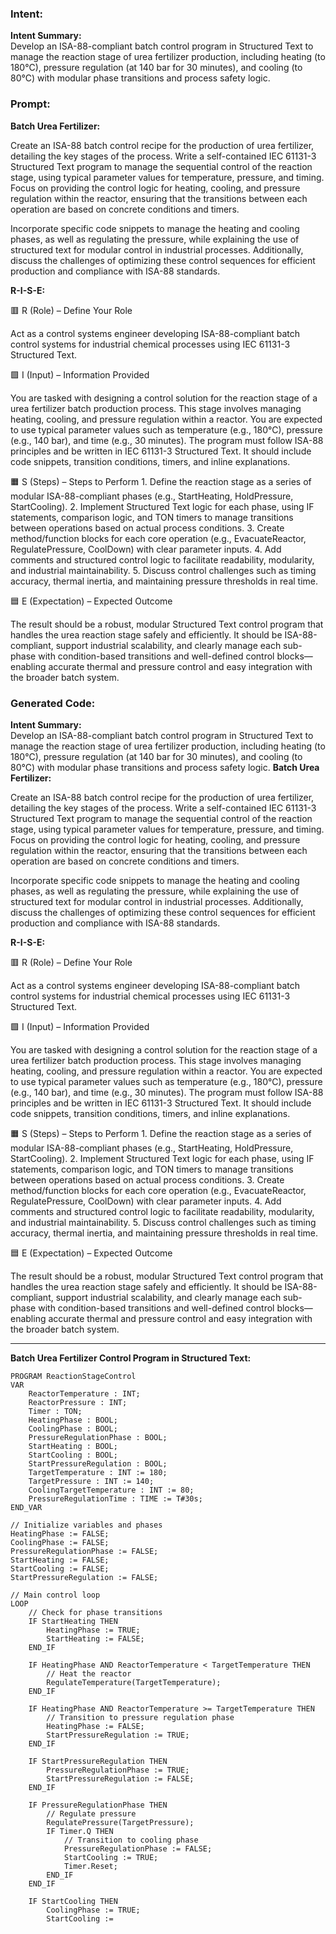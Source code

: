 ### Intent:
**Intent Summary:**  
Develop an ISA-88-compliant batch control program in Structured Text to manage the reaction stage of urea fertilizer production, including heating (to 180°C), pressure regulation (at 140 bar for 30 minutes), and cooling (to 80°C) with modular phase transitions and process safety logic.

### Prompt:
**Batch Urea Fertilizer:**

Create an ISA-88 batch control recipe for the production of urea fertilizer, detailing the key stages of the process. Write a self-contained IEC 61131-3 Structured Text program to manage the sequential control of the reaction stage, using typical parameter values for temperature, pressure, and timing. Focus on providing the control logic for heating, cooling, and pressure regulation within the reactor, ensuring that the transitions between each operation are based on concrete conditions and timers.

Incorporate specific code snippets to manage the heating and cooling phases, as well as regulating the pressure, while explaining the use of structured text for modular control in industrial processes. Additionally, discuss the challenges of optimizing these control sequences for efficient production and compliance with ISA-88 standards.

**R-I-S-E:**

🟥 R (Role) – Define Your Role

Act as a control systems engineer developing ISA-88-compliant batch control systems for industrial chemical processes using IEC 61131-3 Structured Text.

🟩 I (Input) – Information Provided

You are tasked with designing a control solution for the reaction stage of a urea fertilizer batch production process. This stage involves managing heating, cooling, and pressure regulation within a reactor. You are expected to use typical parameter values such as temperature (e.g., 180°C), pressure (e.g., 140 bar), and time (e.g., 30 minutes). The program must follow ISA-88 principles and be written in IEC 61131-3 Structured Text. It should include code snippets, transition conditions, timers, and inline explanations.

🟧 S (Steps) – Steps to Perform
	1.	Define the reaction stage as a series of modular ISA-88-compliant phases (e.g., StartHeating, HoldPressure, StartCooling).
	2.	Implement Structured Text logic for each phase, using IF statements, comparison logic, and TON timers to manage transitions between operations based on actual process conditions.
	3.	Create method/function blocks for each core operation (e.g., EvacuateReactor, RegulatePressure, CoolDown) with clear parameter inputs.
	4.	Add comments and structured control logic to facilitate readability, modularity, and industrial maintainability.
	5.	Discuss control challenges such as timing accuracy, thermal inertia, and maintaining pressure thresholds in real time.

🟦 E (Expectation) – Expected Outcome

The result should be a robust, modular Structured Text control program that handles the urea reaction stage safely and efficiently. It should be ISA-88-compliant, support industrial scalability, and clearly manage each sub-phase with condition-based transitions and well-defined control blocks—enabling accurate thermal and pressure control and easy integration with the broader batch system.

### Generated Code:
**Intent Summary:**  
Develop an ISA-88-compliant batch control program in Structured Text to manage the reaction stage of urea fertilizer production, including heating (to 180°C), pressure regulation (at 140 bar for 30 minutes), and cooling (to 80°C) with modular phase transitions and process safety logic.
**Batch Urea Fertilizer:**

Create an ISA-88 batch control recipe for the production of urea fertilizer, detailing the key stages of the process. Write a self-contained IEC 61131-3 Structured Text program to manage the sequential control of the reaction stage, using typical parameter values for temperature, pressure, and timing. Focus on providing the control logic for heating, cooling, and pressure regulation within the reactor, ensuring that the transitions between each operation are based on concrete conditions and timers.

Incorporate specific code snippets to manage the heating and cooling phases, as well as regulating the pressure, while explaining the use of structured text for modular control in industrial processes. Additionally, discuss the challenges of optimizing these control sequences for efficient production and compliance with ISA-88 standards.

**R-I-S-E:**

🟥 R (Role) – Define Your Role

Act as a control systems engineer developing ISA-88-compliant batch control systems for industrial chemical processes using IEC 61131-3 Structured Text.

🟩 I (Input) – Information Provided

You are tasked with designing a control solution for the reaction stage of a urea fertilizer batch production process. This stage involves managing heating, cooling, and pressure regulation within a reactor. You are expected to use typical parameter values such as temperature (e.g., 180°C), pressure (e.g., 140 bar), and time (e.g., 30 minutes). The program must follow ISA-88 principles and be written in IEC 61131-3 Structured Text. It should include code snippets, transition conditions, timers, and inline explanations.

🟧 S (Steps) – Steps to Perform
	1.	Define the reaction stage as a series of modular ISA-88-compliant phases (e.g., StartHeating, HoldPressure, StartCooling).
	2.	Implement Structured Text logic for each phase, using IF statements, comparison logic, and TON timers to manage transitions between operations based on actual process conditions.
	3.	Create method/function blocks for each core operation (e.g., EvacuateReactor, RegulatePressure, CoolDown) with clear parameter inputs.
	4.	Add comments and structured control logic to facilitate readability, modularity, and industrial maintainability.
	5.	Discuss control challenges such as timing accuracy, thermal inertia, and maintaining pressure thresholds in real time.

🟦 E (Expectation) – Expected Outcome

The result should be a robust, modular Structured Text control program that handles the urea reaction stage safely and efficiently. It should be ISA-88-compliant, support industrial scalability, and clearly manage each sub-phase with condition-based transitions and well-defined control blocks—enabling accurate thermal and pressure control and easy integration with the broader batch system.

---

**Batch Urea Fertilizer Control Program in Structured Text:**

```
PROGRAM ReactionStageControl
VAR
    ReactorTemperature : INT;
    ReactorPressure : INT;
    Timer : TON;
    HeatingPhase : BOOL;
    CoolingPhase : BOOL;
    PressureRegulationPhase : BOOL;
    StartHeating : BOOL;
    StartCooling : BOOL;
    StartPressureRegulation : BOOL;
    TargetTemperature : INT := 180;
    TargetPressure : INT := 140;
    CoolingTargetTemperature : INT := 80;
    PressureRegulationTime : TIME := T#30s;
END_VAR

// Initialize variables and phases
HeatingPhase := FALSE;
CoolingPhase := FALSE;
PressureRegulationPhase := FALSE;
StartHeating := FALSE;
StartCooling := FALSE;
StartPressureRegulation := FALSE;

// Main control loop
LOOP
    // Check for phase transitions
    IF StartHeating THEN
        HeatingPhase := TRUE;
        StartHeating := FALSE;
    END_IF

    IF HeatingPhase AND ReactorTemperature < TargetTemperature THEN
        // Heat the reactor
        RegulateTemperature(TargetTemperature);
    END_IF

    IF HeatingPhase AND ReactorTemperature >= TargetTemperature THEN
        // Transition to pressure regulation phase
        HeatingPhase := FALSE;
        StartPressureRegulation := TRUE;
    END_IF

    IF StartPressureRegulation THEN
        PressureRegulationPhase := TRUE;
        StartPressureRegulation := FALSE;
    END_IF

    IF PressureRegulationPhase THEN
        // Regulate pressure
        RegulatePressure(TargetPressure);
        IF Timer.Q THEN
            // Transition to cooling phase
            PressureRegulationPhase := FALSE;
            StartCooling := TRUE;
            Timer.Reset;
        END_IF
    END_IF

    IF StartCooling THEN
        CoolingPhase := TRUE;
        StartCooling :=
